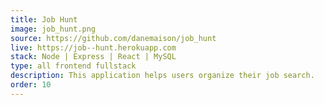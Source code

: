 ```yaml
---
title: Job Hunt
image: job_hunt.png
source: https://github.com/danemaison/job_hunt
live: https://job--hunt.herokuapp.com
stack: Node | Express | React | MySQL
type: all frontend fullstack
description: This application helps users organize their job search.
order: 10
---
```

